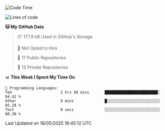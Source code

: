 <!--START_SECTION:waka-->
![Code Time](http://img.shields.io/badge/Code%20Time-1%2C114%20hrs%201%20min-blue)

![Lines of code](https://img.shields.io/badge/From%20Hello%20World%20I%27ve%20Written-224.9%20thousand%20lines%20of%20code-blue)

**🐱 My GitHub Data** 

> 📦 177.8 kB Used in GitHub's Storage 
 > 
> 🚫 Not Opted to Hire
 > 
> 📜 17 Public Repositories 
 > 
> 🔑 13 Private Repositories 
 > 
📊 **This Week I Spent My Time On** 

```text
💬 Programming Languages: 
TeX                      2 hrs 50 mins       ████████████████████████░   94.42 % 
Other                    9 mins              █░░░░░░░░░░░░░░░░░░░░░░░░   05.28 % 
Text                     0 secs              ░░░░░░░░░░░░░░░░░░░░░░░░░   00.30 % 
```


 Last Updated on 18/05/2025 18:45:12 UTC
<!--END_SECTION:waka-->
